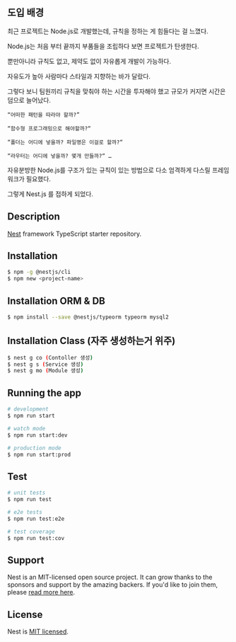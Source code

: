 ## 도입 배경

최근 프로젝트는 Node.js로 개발했는데, 규칙을 정하는 게 힘들다는 걸 느꼈다.

Node.js는 처음 부터 끝까지 부품들을 조립하다 보면 프로젝트가 탄생한다.

뿐만아니라 규칙도 없고, 제약도 없이 자유롭게 개발이 가능하다.

자유도가 높아 사람마다 스타일과 지향하는 바가 달랐다.

그렇다 보니 팀원끼리 규칙을 맞춰야 하는 시간을 투자해야 했고 규모가 커지면 시간은 덤으로 늘어났다.

    “어떠한 패턴을 따라야 할까?”

    “함수형 프로그래밍으로 해야할까?“

    “폴더는 어디에 넣을까? 파일명은 이걸로 할까?“

    “라우터는 어디에 넣을까? 몇개 만들까?“ …

자유분방한 Node.js를 구조가 있는 규칙이 있는 방법으로 다소 엄격하게 다스릴 프레임워크가 필요했다.

그렇게 Nest.js 를 접하게 되었다.

## Description

[Nest](https://github.com/nestjs/nest) framework TypeScript starter repository.

## Installation

```bash
$ npm -g @nestjs/cli
$ npm new <project-name>
```

## Installation ORM & DB

```bash
$ npm install --save @nestjs/typeorm typeorm mysql2
```

## Installation Class (자주 생성하는거 위주)

```bash
$ nest g co (Contoller 생성)
$ nest g s (Service 생성)
$ nest g mo (Module 생성)
```

## Running the app

```bash
# development
$ npm run start

# watch mode
$ npm run start:dev

# production mode
$ npm run start:prod
```

## Test

```bash
# unit tests
$ npm run test

# e2e tests
$ npm run test:e2e

# test coverage
$ npm run test:cov
```

## Support

Nest is an MIT-licensed open source project. It can grow thanks to the sponsors and support by the amazing backers. If you'd like to join them, please [read more here](https://docs.nestjs.com/support).

## License

Nest is [MIT licensed](LICENSE).
